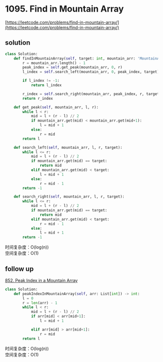 # 1095. Find in Mountain Array
[https://leetcode.com/problems/find-in-mountain-array/](https://leetcode.com/problems/find-in-mountain-array/)


## solution

```python
class Solution:
    def findInMountainArray(self, target: int, mountain_arr: 'MountainArray') -> int:
        r = mountain_arr.length() - 1
        peak_index = self.get_peak(mountain_arr, 0, r)
        l_index = self.search_left(mountain_arr, 0, peak_index, target)

        if l_index != -1:
            return l_index

        r_index = self.search_right(mountain_arr, peak_index, r, target)
        return r_index

    def get_peak(self, mountain_arr, l, r):
        while l < r:
            mid = l + (r - l) // 2
            if mountain_arr.get(mid) < mountain_arr.get(mid+1):
                l = mid + 1
            else:
                r = mid
        return l

    def search_left(self, mountain_arr, l, r, target):
        while l <= r:
            mid = l + (r - l) // 2
            if mountain_arr.get(mid) == target:
                return mid
            elif mountain_arr.get(mid) < target:
                l = mid + 1
            else:
                r = mid - 1
        return -1

    def search_right(self, mountain_arr, l, r, target):
        while l <= r:
            mid = l + (r - l) // 2
            if mountain_arr.get(mid) == target:
                return mid
            elif mountain_arr.get(mid) < target:
                r = mid - 1
            else:
                l = mid + 1
        return -1
```
时间复杂度：O(log(n)) <br>
空间复杂度：O(1)


## follow up

[852. Peak Index in a Mountain Array](https://leetcode.com/problems/peak-index-in-a-mountain-array/description/)

```python
class Solution:
    def peakIndexInMountainArray(self, arr: List[int]) -> int:
        l = 0
        r = len(arr) - 1
        while l < r:
            mid = l + (r - l) // 2
            if arr[mid] < arr[mid+1]:
                l = mid + 1

            elif arr[mid] > arr[mid+1]:
                r = mid
        return l
```
时间复杂度：O(log(n)) <br>
空间复杂度：O(1)
